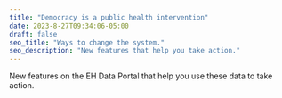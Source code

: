 ```yaml
---
title: "Democracy is a public health intervention"
date: 2023-8-27T09:34:06-05:00
draft: false
seo_title: "Ways to change the system."
seo_description: "New features that help you take action."
---
```


New features on the EH Data Portal that help you use these data to take action.